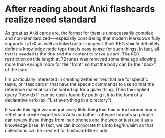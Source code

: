 # After reading about Anki flashcards realize need standard

As great as Anki cards are, the format for them is unnecessarily complex and non-standardized---especially considering that modern Markdown fully supports LaTeX as well as linked raster images. I think KEG should definitely define a knowledge node type that is easy to use for such things. In fact, all that is needed is the title and the content to make a card. The KEG restriction on title length at 72 runes was removed some time ago allowing more than enough room for the "front" so that the body can be the "back" of the card.

I'm particularly interested in creating zettel entries that are for specific tasks, or "task cards" that have the specific commands to use so that the reference material can be looked up for a given thing. Then the implied query "how do I" can be easily found by putting it into the form of a declarative verb (ex: "List everything in a directory").

If we do this right we can put every little thing that has to be learned into a zettel and create exporters to Anki and other software formats so people can review these things from their phones and the web or just use it as a knowledge base. In fact, we can incorporate this into keg/kn/mim so that collections can be created for flashcard-like study.

